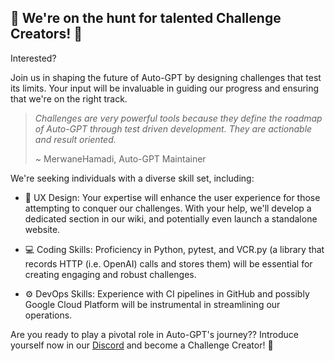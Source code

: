 ## 🏹 We're on the hunt for talented Challenge Creators! 🎯

Interested?

Join us in shaping the future of Auto-GPT by designing challenges that test its limits. Your input will be invaluable in guiding our progress and ensuring that we're on the right track.

> *Challenges are very powerful tools because they define the roadmap of Auto-GPT through test driven development. They are actionable and result oriented.*
>
> ~ MerwaneHamadi, Auto-GPT Maintainer

We're seeking individuals with a diverse skill set, including:

- 🎨 UX Design: Your expertise will enhance the user experience for those attempting to conquer our challenges. With your help, we'll develop a dedicated section in our wiki, and potentially even launch a standalone website.

 - 💻 Coding Skills: Proficiency in Python, pytest, and VCR.py (a library that records HTTP (i.e. OpenAI) calls and stores them) will be essential for creating engaging and robust challenges.

- ⚙️ DevOps Skills: Experience with CI pipelines in GitHub and possibly Google Cloud Platform will be instrumental in streamlining our operations.

Are you ready to play a pivotal role in Auto-GPT's journey?? Introduce yourself now in our [Discord](https://discord.com/channels/1092243196446249134/1092423060923101304) and become a Challenge Creator!
🚀